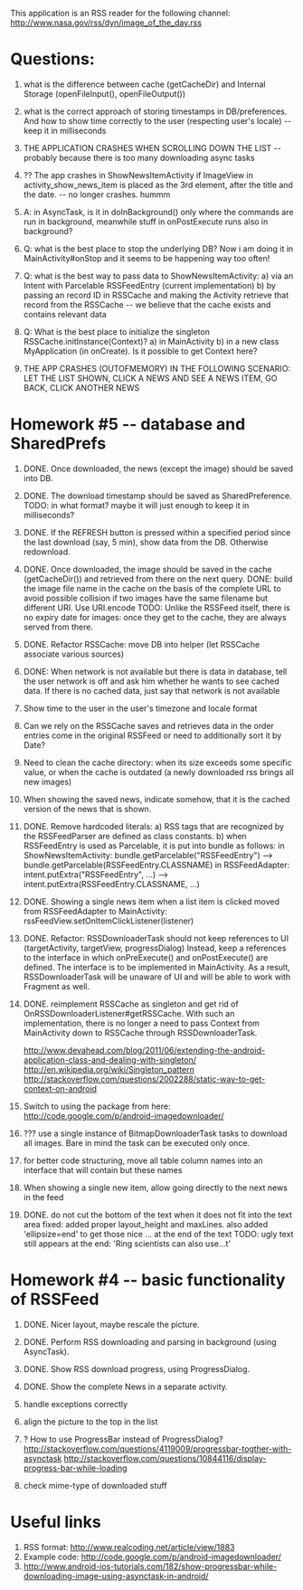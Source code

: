 This application is an RSS reader for the following channel:
	http://www.nasa.gov/rss/dyn/image_of_the_day.rss

Questions:
==========
1. what is the difference between cache (getCacheDir) and Internal Storage (openFileInput(), openFileOutput())

2. what is the correct approach of storing timestamps in DB/preferences. And how to show time correctly to the user (respecting user's locale)
   -- keep it in milliseconds

3. THE APPLICATION CRASHES WHEN SCROLLING DOWN THE LIST -- probably because there is too many downloading async tasks

4. ?? The app crashes in ShowNewsItemActivity if ImageView in activity_show_news_item is placed as the 3rd element,
    after the title and the date. -- no longer crashes. hummm

5. A: in AsyncTask, is it in doInBackground() only where the commands are run in background, meanwhile stuff in onPostExecute runs also in background?

6. Q: what is the best place to stop the underlying DB? Now i am doing it in MainActivity#onStop and it seems to be happening way too often!

7. Q: what is the best way to pass data to ShowNewsItemActivity:
      a) via an Intent with Parcelable RSSFeedEntry (current implementation)
      b) by passing an record ID in RSSCache and making the Activity retrieve that record from the RSSCache -- we believe that the cache exists and contains relevant data
      
8. Q: What is the best place to initialize the singleton RSSCache.initInstance(Context)?
      a) in MainActivity
      b) in a new class MyApplication (in onCreate). Is it possible to get Context here?

9. THE APP CRASHES (OUTOFMEMORY) IN THE FOLLOWING SCENARIO: LET THE LIST SHOWN, CLICK A NEWS AND SEE A NEWS ITEM, GO BACK, CLICK ANOTHER NEWS

Homework #5 -- database and SharedPrefs
===========

1. DONE. Once downloaded, the news (except the image) should be saved into DB. 

2. DONE. The download timestamp should be saved as SharedPreference.
   TODO: in what format? maybe it will just enough to keep it in milliseconds?
   
3. DONE. If the REFRESH button is pressed within a specified period since the last download (say, 5 min), 
   show data from the DB. Otherwise redownload.

4. DONE. Once downloaded, the image should be saved in the cache (getCacheDir()) and retrieved from there on the next query.
   DONE: build the image file name in the cache on the basis of the complete URL to avoid possible collision if two images have the same
         filename but different URI. Use URI.encode
   TODO: Unlike the RSSFeed itself, there is no expiry date for images: once they get to the cache, they are always served from there.

5. DONE. Refactor RSSCache: move DB into helper (let RSSCache associate various sources)

6. DONE: When network is not available but there is data in database, tell the user network is off and ask him
   whether he wants to see cached data. If there is no cached data, just say that network is not available

7. Show time to the user in the user's timezone and locale format

8. Can we rely on the RSSCache saves and retrieves data in the order entries come in the original RSSFeed
   or need to additionally sort it by Date?

9. Need to clean the cache directory: when its size exceeds some specific value, or when the cache is outdated
   (a newly downloaded rss brings all new images)

10. When showing the saved news, indicate somehow, that it is the cached version of the news that is shown.

11. DONE. Remove hardcoded literals:
    a) RSS tags that are recognized by the RSSFeedParser are defined as class constants.
    b) when RSSFeedEntry is used as Parcelable, it is put into bundle as follows:
       in ShowNewsItemActivity: bundle.getParcelable("RSSFeedEntry") --> bundle.getParcelable(RSSFeedEntry.CLASSNAME)
       in RSSFeedAdapter: intent.putExtra("RSSFeedEntry", ...) -->  intent.putExtra(RSSFeedEntry.CLASSNAME, ...)

12. DONE. Showing a single news item when a list item is clicked moved from RSSFeedAdapter to MainActivity:
      rssFeedView.setOnItemClickListener(listener)

13. DONE. Refactor: RSSDownloaderTask should not keep references to UI  (targetActivity, targetView, progressDialog)
    Instead, keep a references to the interface in which onPreExecute() and onPostExecute() are defined.
    The interface is to be implemented in MainActivity.
    As a result, RSSDownloaderTask will be unaware of UI and will be able to work with Fragment as well.

14. DONE. reimplement RSSCache as singleton and get rid of OnRSSDownloaderListener#getRSSCache.
    With such an implementation, there is no longer a need to pass Context from MainActivity down to RSSCache
    through RSSDownloaderTask.
    
    http://www.devahead.com/blog/2011/06/extending-the-android-application-class-and-dealing-with-singleton/
    http://en.wikipedia.org/wiki/Singleton_pattern
    http://stackoverflow.com/questions/2002288/static-way-to-get-context-on-android
  
15. Switch to using the package from here: http://code.google.com/p/android-imagedownloader/

16. ??? use a single instance of BitmapDownloaderTask tasks to download all images. Bare in mind the task can be executed only once.

17. for better code structuring, move all table column names into an interface that will contain but these names

18. When showing a single new item, allow going directly to the next news in the feed

19. DONE. do not cut the bottom of the text when it does not fit into the text area
    fixed: added proper layout_height and maxLines. also added 'ellipsize=end' to get those nice ... at the end of the text
    TODO: ugly text still appears at the end: 'Ring scientists can also use...t'

Homework #4 -- basic functionality of RSSFeed
===========

1. DONE. Nicer layout, maybe rescale the picture. 
2. DONE. Perform RSS downloading and parsing in background (using AsyncTask).
3. DONE. Show RSS download progress, using ProgressDialog.
4. DONE. Show the complete News in a separate activity.

5. handle exceptions correctly
6. align the picture to the top in the list
7. ? How to use ProgressBar instead of ProgressDialog?
     http://stackoverflow.com/questions/4119009/progressbar-togther-with-asynctask
     http://stackoverflow.com/questions/10844116/display-progress-bar-while-loading
8. check mime-type of downloaded stuff

Useful links
============

1. RSS format: http://www.realcoding.net/article/view/1883
2. Example code: http://code.google.com/p/android-imagedownloader/
3. http://www.android-ios-tutorials.com/182/show-progressbar-while-downloading-image-using-asynctask-in-android/

